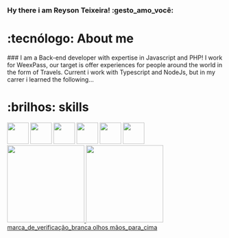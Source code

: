 ### Hy there i am Reyson Teixeira! :gesto_amo_você:
<h1>:tecnólogo: About me</h1>
### I am a Back-end developer with expertise in Javascript and PHP!
I work for WeexPass, our target is offer experiences for people around the world in the form of Travels.
Current i work with Typescript and NodeJs, but in my carrer i learned the following...
<h1>:brilhos: skills</h1>
<div style={{display: "flex"; marginBottom: "40px"}}>
<img height="50px" src="https://cdn.jsdelivr.net/gh/devicons/devicon/icons/react/react-original.svg" />
<img height="50px" src="https://cdn.jsdelivr.net/gh/devicons/devicon/icons/redux/redux-original.svg" />
<img height="50px" src="https://cdn.jsdelivr.net/gh/devicons/devicon/icons/javascript/javascript-original.svg" />
<img height="50px" src="https://cdn.jsdelivr.net/gh/devicons/devicon/icons/python/python-original.svg" />
<img height="50px" src="https://cdn.jsdelivr.net/gh/devicons/devicon/icons/nextjs/nextjs-original.svg" />
<img height="50px" src="https://cdn.jsdelivr.net/gh/devicons/devicon/icons/opengl/opengl-original.svg" />
</div>
<div>
  <a href="https://github.com/EliabeSantos" />
   <img height="180em" src="https://github-readme-stats.vercel.app/api/top-langs/?username=reysonteixeira&layout=compact&langs_count=16&theme-dracula" />
      <img height="180em" src="https://github-readme-stats.vercel.app/api?username=eliabesantos&show_icons=false&theme-dracula&include_all_commits=true&count_private=true" />
</div>
marca_de_verificação_branca
olhos
mãos_para_cima










